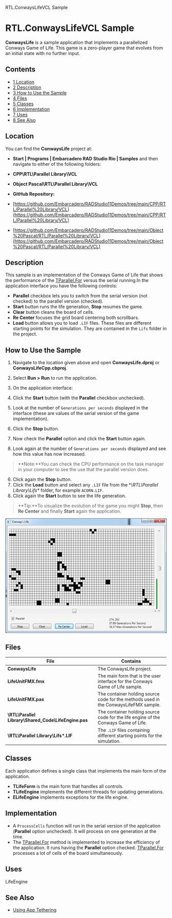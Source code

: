 RTL.ConwaysLifeVCL Sample[]()
# RTL.ConwaysLifeVCL Sample 


**ConwaysLife** is a sample application that implements a parallelized Conways Game of Life. This game is a zero-player game that evolves from an initial state with no further input. 
## Contents



* [1 Location](#Location)
* [2 Description](#Description)
* [3 How to Use the Sample](#How_to_Use_the_Sample)
* [4 Files](#Files)
* [5 Classes](#Classes)
* [6 Implementation](#Implementation)
* [7 Uses](#Uses)
* [8 See Also](#See_Also)


## Location 

You can find the **ConwaysLife** project at:
* **Start | Programs | Embarcadero RAD Studio Rio | Samples** and then navigate to either of the following folders:

* **CPP\RTL\Parallel Library\VCL**
* **Object Pascal\RTL\Parallel Library\VCL**

* **GitHub Repository:**

* [https://github.com/Embarcadero/RADStudio11Demos/tree/main/CPP/RTL/Parallel%20Library/VCL](https://github.com/Embarcadero/RADStudio11Demos/tree/main/CPP/RTL/Parallel%20Library/VCL)
* [https://github.com/Embarcadero/RADStudio11Demos/tree/main/Object%20Pascal/RTL/Parallel%20Library/VCL](https://github.com/Embarcadero/RADStudio11Demos/tree/main/Object%20Pascal/RTL/Parallel%20Library/VCL)

## Description 

This sample is an implementation of the Conways Game of Life that shows the performance of the [TParallel.For](http://docwiki.embarcadero.com/Libraries/en/System.Threading.TParallel.For) versus the serial running.In the application interface you have the following controls:

* **Parallel** checkbox lets you to switch from the serial version (not checked) to the parallel version (checked).
* **Start** button runs the life generation, **Stop** resumes the game.
* **Clear** button cleans the board of cells.
* **Re Center** focuses the grid board centering both scrollbars.
* **Load** button allows you to load `.LIF` files. These files are different starting points for the simulation. They are contained in the `Lifs` folder in the project.

## How to Use the Sample 


1.  Navigate to the location given above and open **ConwaysLife.dproj** or **ConwaysLifeCpp.cbproj**.
2.  Select **Run > Run** to run the application.
3.  On the application interface:

1.  Click the **Start** button (with the **Parallel** checkbox unchecked).
2.  Look at the number of `Generations per seconds` displayed in the interface (these are values of the serial version of the game implementation).
3.  Click the **Stop** button.
4.  Now check the **Parallel** option and click the **Start** button again.
5.  Look again at the number of `Generations per seconds` displayed and see how this value has now increased.
> **Note:**You can check the CPU performance on the task manager in your computer to see the use that the parallel version does.


6.  Click again the **Stop** button.
7.  Click the **Load** button and select any `.LIF` file from the **\RTL\Parallel Library\Lifs\** folder, for example `ACORN.LIF`.
8.  Click again the **Start** button to see the life generation.
> **Tip:**To visualize the evolution of the game you might **Stop**, then **Re Center** and finally **Start** again the application.


![Conwayslifesample.png](Readme%20Files/Conwayslifesample.png)


## Files 



| **File**                                             | **Contains**                                                                         |
| ---------------------------------------------------- | ------------------------------------------------------------------------------------ |
| **ConwaysLife**                                      | The ConwaysLife project.                                                             |
| **LifeUnitFMX.fmx**                                  | The main form that is the user interface for the Conways Game of Life sample.        |
| **LifeUnitFMX.pas**                                  | The container holding source code for the methods used in the ConwaysLifeFMX sample. |
| **\RTL\Parallel Library\Shared_Code\LifeEngine.pas** | The container holding source code for the life engine of the Conways Game of Life.   |
| **\RTL\Parallel Library\Lifs\*.LIF**                 | The `.LIF` files containing different starting points for the simulation.            |


## Classes 

Each application defines a single class that implements the main form of the application.
* **TLifeForm** is the main form that handles all controls.
* **TLifeEngine** implements the different threads for updating generations.
* **ELifeEngine** implements exceptions for the life engine.

## Implementation 


*  A `ProcessCells` function will run in the serial version of the application (**Parallel** option unchecked). It will process on one generation at the time.
*  The [TParallel.For](http://docwiki.embarcadero.com/Libraries/en/System.Threading.TParallel.For) method is implemented to increase the efficiency of the application. It runs having the **Parallel** option checked. [TParallel.For](http://docwiki.embarcadero.com/Libraries/en/System.Threading.TParallel.For) processes a lot of cells of the board simultaneously.

## Uses 

LifeEngine
## See Also 


* [Using App Tethering](http://docwiki.embarcadero.com/RADStudio/en/Using_App_Tethering)





